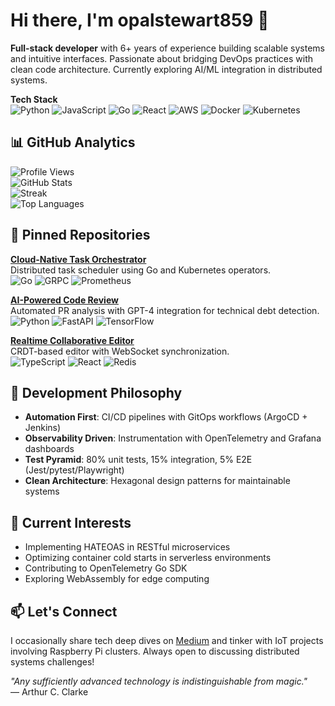 # Hi there, I'm opalstewart859 👋  
**Full-stack developer** with 6+ years of experience building scalable systems and intuitive interfaces. Passionate about bridging DevOps practices with clean code architecture. Currently exploring AI/ML integration in distributed systems.  

**Tech Stack**  
![Python](https://img.shields.io/badge/Python-3776AB?style&logo=python&logoColor=white)
![JavaScript](https://img.shields.io/badge/JavaScript-F7DF1E?style=flat&logo=javascript&logoColor=black)
![Go](https://img.shields.io/badge/Go-00ADD8?style=flat&logo=go&logoColor=white)
![React](https://img.shields.io/badge/React-61DAFB?style=flat&logo=react&logoColor=black)
![AWS](https://img.shields.io/badge/AWS-232F3E?style=flat&logo=amazon-aws)
![Docker](https://img.shields.io/badge/Docker-2496ED?style=flat&logo=docker&logoColor=white)
![Kubernetes](https://img.shields.io/badge/Kubernetes-326CE5?style=flat&logo=kubernetes&logoColor=white)

## 📊 GitHub Analytics  
![Profile Views](https://komarev.com/ghpvc/?username=opalstewart859&color=blueviolet)  
![GitHub Stats](https://github-readme-stats.vercel.app/api?username=opalstewart859&show_icons=true&theme=radical&count_private=true&include_all_commits=true)  
![Streak](https://streak-stats.demolab.com/?user=opalstewart859&theme=radical)  
![Top Languages](https://github-readme-stats.vercel.app/api/top-langs/?username=opalstewart859&layout=compact&theme=radical&hide=html,css)

## 🚀 Pinned Repositories  
**[Cloud-Native Task Orchestrator](https://github.com/opalstewart859/task-orchestrator)**  
Distributed task scheduler using Go and Kubernetes operators.  
![Go](https://img.shields.io/badge/-Go-00ADD8) ![GRPC](https://img.shields.io/badge/-GRPC-4285F4) ![Prometheus](https://img.shields.io/badge/-Prometheus-E6522C)

**[AI-Powered Code Review](https://github.com/opalstewart859/ai-code-review)**  
Automated PR analysis with GPT-4 integration for technical debt detection.  
![Python](https://img.shields.io/badge/-Python-3776AB) ![FastAPI](https://img.shields.io/badge/-FastAPI-009688) ![TensorFlow](https://img.shields.io/badge/-TensorFlow-FF6F00)

**[Realtime Collaborative Editor](https://github.com/opalstewart859/collab-editor)**  
CRDT-based editor with WebSocket synchronization.  
![TypeScript](https://img.shields.io/badge/-TypeScript-3178C6) ![React](https://img.shields.io/badge/-React-61DAFB) ![Redis](https://img.shields.io/badge/-Redis-DC382D)

## 🔧 Development Philosophy  
- **Automation First**: CI/CD pipelines with GitOps workflows (ArgoCD + Jenkins)  
- **Observability Driven**: Instrumentation with OpenTelemetry and Grafana dashboards  
- **Test Pyramid**: 80% unit tests, 15% integration, 5% E2E (Jest/pytest/Playwright)  
- **Clean Architecture**: Hexagonal design patterns for maintainable systems  

## 🌱 Current Interests  
- Implementing HATEOAS in RESTful microservices  
- Optimizing container cold starts in serverless environments  
- Contributing to OpenTelemetry Go SDK  
- Exploring WebAssembly for edge computing  

## 📫 Let's Connect  
I occasionally share tech deep dives on [Medium](https://medium.com/@opalstewart859) and tinker with IoT projects involving Raspberry Pi clusters. Always open to discussing distributed systems challenges!  

*"Any sufficiently advanced technology is indistinguishable from magic."*  
― Arthur C. Clarke
